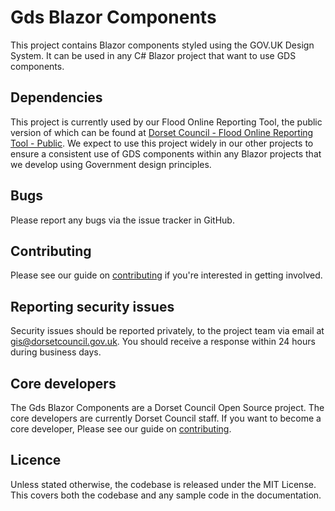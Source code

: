 # Gds Blazor Components

This project contains Blazor components styled using the GOV.UK Design System. It can be used in any C# Blazor project that want to use GDS components.

## Dependencies

This project is currently used by our Flood Online Reporting Tool, the public version of which can be found at [Dorset Council - Flood Online Reporting Tool - Public](https://github.com/Dorset-Council-UK/FloodOnlineReportingTool.Public). 
We expect to use this project widely in our other projects to ensure a consistent use of GDS components within any Blazor projects that we develop using Government design principles. 

## Bugs

Please report any bugs via the issue tracker in GitHub.

## Contributing

Please see our guide on [contributing](https://github.com/Dorset-Council-UK/GdsBlazorComponents/blob/main/CONTRIBUTING.md) if you're interested in getting involved.

## Reporting security issues

Security issues should be reported privately, to the project team via email at [gis@dorsetcouncil.gov.uk](mailto:gis@dorsetcouncil.gov.uk). You should receive a response within 24 hours during business days.

## Core developers

The Gds Blazor Components are a Dorset Council Open Source project. The core developers are currently Dorset Council staff. If you want to become a core developer, Please see our guide on [contributing](https://github.com/Dorset-Council-UK/GdsBlazorComponents/blob/main/CONTRIBUTING.md).

## Licence

Unless stated otherwise, the codebase is released under the MIT License. This covers both the codebase and any sample code in the documentation.

